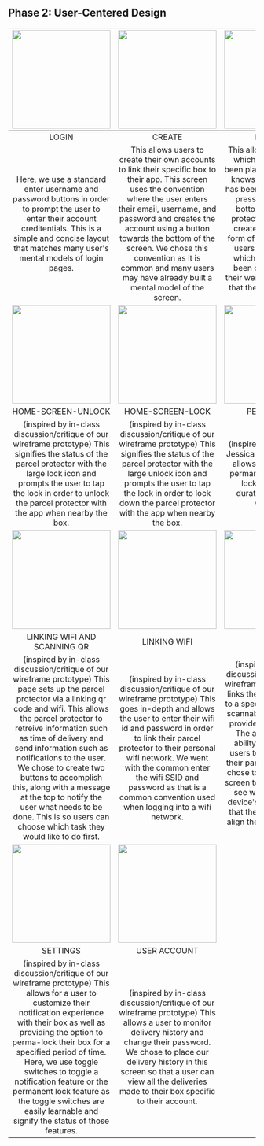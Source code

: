 ## Phase 2: User-Centered Design

|<img src="https://i.imgur.com/k09lJc2.png" width="200"> | <img src="https://i.imgur.com/41yVDhA.png" width="200"> | <img src="https://i.imgur.com/epSPRmO.png" width="200"> |
| :---: | :---: | :---: |
| LOGIN | CREATE | DELIVERY |
| Here, we use a standard enter username and password buttons in order to prompt the user to enter their account creditentials. This is a simple and concise layout that matches many user's mental models of login pages. | This allows users to create their own accounts to link their specific box to their app. This screen uses the convention where the user enters their email, username, and password and creates the account using a button towards the bottom of the screen. We chose this convention as it is common  and many users may have already built a mental model of the screen. | This allows a user to see which deliveries have been placed in their box. It knows when a delivery has been made due to the pressure plate at the bottom of the parcel protector. We chose to create a page using a form of list layout so that users can distinguish which packages have been delivered based their weight and the dates that they were delivered on. |
| <img src="https://i.imgur.com/a84lJD9.png" width="200"> |  <img src="https://i.imgur.com/Nx9mSWA.png" width="200"> |  <img src="https://i.imgur.com/64YWyoO.png" width="200"> |
| HOME-SCREEN-UNLOCK | HOME-SCREEN-LOCK | PERMA-LOCK |
| (inspired by in-class discussion/critique of our wireframe prototype) This signifies the status of the parcel protector with the large lock icon and prompts the user to tap the lock in order to unlock the parcel protector with the app when nearby the box. | (inspired by in-class discussion/critique of our wireframe prototype) This signifies the status of the parcel protector with the large unlock icon and prompts the user to tap the lock in order to lock down the parcel protector with the app when nearby the box. | (inspired by the persona Jessica Wroblewski) This allows for the users to permanently enable the lock for a desired duration. Perfect for vacations! |
| <img src="https://i.imgur.com/dOxsljv.png" width="200"> | <img src="https://i.imgur.com/toubNux.png" width="200"> | <img src="https://i.imgur.com/wxDaVlO.png" width="200"> |
| LINKING WIFI AND SCANNING QR | LINKING WIFI | SCAN QR | 
| (inspired by in-class discussion/critique of our wireframe prototype) This page sets up the parcel protector via a linking qr code and wifi. This allows the parcel protector to retreive information such as time of delivery and send information such as notifications to the user. We chose to create two buttons to accomplish this, along with a message at the top to notify the user what needs to be done. This is so users can choose which task they would like to do first. | (inspired by in-class discussion/critique of our wireframe prototype) This goes in-depth and allows the user to enter their wifi id and password in order to link their parcel protector to their personal wifi network. We went with the common enter the wifi SSID and password as that is a common convention used when logging into a wifi network. | (inspired by in-class discussion/critique of our wireframe prototype) This links the parcel protector to a specific account via a scannable qr code that is provided on the receipt. The account has the ability to permit other users to have access to their parcel protector. We chose to use most of this screen to allow the user to see what their mobile device's camera sees so that they can effectively align the camera with the qr code.  | 
| <img src="https://i.imgur.com/0TQUBLv.png" width="200"> | <img src="https://i.imgur.com/17Fc89J.png" width="200"> |
| SETTINGS | USER ACCOUNT | 
| (inspired by in-class discussion/critique of our wireframe prototype) This allows for a user to customize their notification experience with their box as well as providing the option to perma-lock their box for a specified period of time. Here, we use toggle switches to toggle a notification feature or the permanent lock feature as the toggle switches are easily learnable and signify the status of those features. | (inspired by in-class discussion/critique of our wireframe prototype) This allows a user to monitor delivery history and change their password. We chose to place our delivery history in this screen so that a user can view all the deliveries made to their box specific to their account. | |
